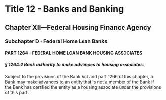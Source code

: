 
# Title 12 - Banks and Banking
## Chapter XII—Federal Housing Finance Agency
### Subchapter D - Federal Home Loan Banks
#### PART 1264 - FEDERAL HOME LOAN BANK HOUSING ASSOCIATES
##### § 1264.2 Bank authority to make advances to housing associates.

Subject to the provisions of the Bank Act and part 1266 of this chapter, a Bank may make advances to an entity that is not a member of the Bank if the Bank has certified the entity as a housing associate under the provisions of this part.
